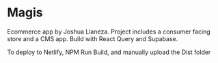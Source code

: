 # Magis

Ecommerce app by Joshua Llaneza. Project includes a consumer facing store and a CMS app. Build with React Query and Supabase.

To deploy to Netlify, NPM Run Build, and manually upload the Dist folder
